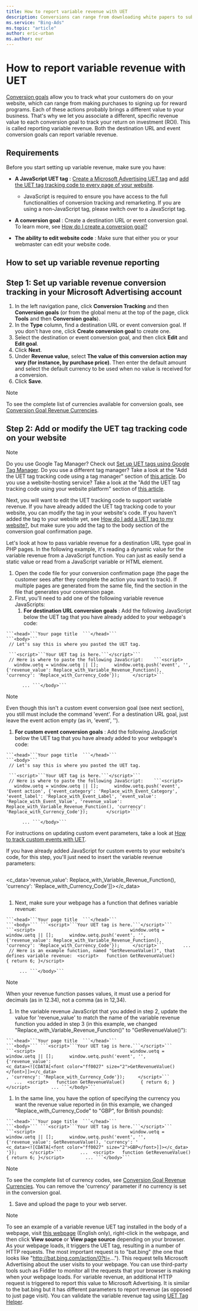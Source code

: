 ```yaml
---
title: How to report variable revenue with UET
description: Conversions can range from downloading white papers to submitting contact forms and making purchases. Very often these conversions have a revenue value associated with them that you can use to track the Return on ad spend (ROAS) on Microsoft Advertising. UET allows you to report revenue for this purpose.
ms.service: "Bing-Ads"
ms.topic: "article"
author: eric-urban
ms.author: eur
---
```


# How to report variable revenue with UET

[Conversion goals](./hlp_BA_CONC_UETv2CTGoalType.md) allow you to track what your customers do on your website, which can range from making purchases to signing up for reward programs. Each of these actions probably brings a different value to your business. That's why we let you associate a different, specific revenue value to each conversion goal to track your return on investment (ROI). This is called reporting variable revenue. Both the destination URL and event conversion goals can report variable revenue.

## Requirements

Before you start setting up variable revenue, make sure you have:

- **A JavaScript UET tag** : [Create a Microsoft Advertising UET tag](./hlp_BA_PROC_UETv2CreateTag.md) and [add the UET tag tracking code to every page of your website](./hlp_BA_PROC_UETv2AddTag.md).
   - JavaScript is required to ensure you have access to the full functionalities of conversion tracking and remarketing.  If you are using a non-JavaScript tag, please switch over to a JavaScript tag.

- **A conversion goal** : Create a destination URL or event conversion goal. To learn more, see [How do I create a conversion goal?](./hlp_BA_PROC_UETv2CreateGoal.md)
- **The ability to edit website code** : Make sure that either you or your webmaster can edit your website code.

## How to set up variable revenue reporting

## Step 1: Set up variable revenue conversion tracking in your Microsoft Advertising account
1. In the left navigation pane, click **Conversion Tracking** and then **Conversion goals** (or from the global menu at the top of the page, click **Tools** and then **Conversion goals**).
1. In the **Type** column, find a destination URL or event conversion goal. If you don't have one, click **Create conversion goal** to create one.
1. Select the destination or event conversion goal, and then click **Edit** and **Edit goal**.
1. Click **Next**.
1. Under **Revenue value**, select **The value of this conversion action may vary (for instance, by purchase price)**. Then enter the default amount and select the default currency to be used when no value is received for a conversion.
1. Click **Save**.

> [!NOTE]
> To see the complete list of currencies available for conversion goals, see [Conversion Goal Revenue Currencies](https://go.microsoft.com/fwlink?LinkId=834524).

## Step 2: Add or modify the UET tag tracking code on your website
> [!NOTE]
> Do you use Google Tag Manager? Check out [Set up UET tags using Google Tag Manager](./hlp_BA_PROC_UET_TMS_GTM.md).
> Do you use a different tag manager? Take a look at the "Add the UET tag tracking code using a tag manager" section of [this article](./hlp_BA_PROC_UETv2AddTag.md).
> Do you use a website-hosting service? Take a look at the "Add the UET tag tracking code using your website platform" section of [this article](./hlp_BA_PROC_UETv2AddTag.md).

Next, you will want to edit the UET tracking code to support variable revenue. If you have already added the UET tag tracking code to your website, you can modify the tag in your website's code. If you haven't added the tag to your website yet, see [How do I add a UET tag to my website?](./hlp_BA_PROC_UETv2AddTag.md), but make sure you add the tag to the body section of the conversion goal confirmation page.

Let's look at how to pass variable revenue for a destination URL type goal in PHP pages. In the following example, it's reading a dynamic value for the variable revenue from a JavaScript function. You can just as easily send a static value or read from a JavaScript variable or HTML element.

1. Open the code file for your conversion confirmation page (the page the customer sees after they complete the action you want to track). If multiple pages are generated from the same file, find the section in the file that generates your conversion page.
1. First, you'll need to add one of the following variable revenue JavaScripts:
   1. **For destination URL conversion goals** : Add the following JavaScript below the UET tag that you have already added to your webpage's code:
```
```<head>```Your page title  ```</head>```	  					```<body>``` 
 // Let's say this is where you pasted the UET tag.

 ```<script>```Your UET tag is here.```</script>```   
 // Here is where to paste the following JavaScript:   	```<script>   								   window.uetq = window.uetq || [];      window.uetq.push('event', '', {'revenue_value': Replace_with_Variable_Revenue_Function(), 'currency': 'Replace_with_Currency_Code'});     </script>```

      ... ```</body>```
```

> [!NOTE]
> Even though this isn't a custom event conversion goal (see next section), you still must include the command 'event'. For a destination URL goal, just leave the event action empty (as in, 'event', '').

   1. **For custom event conversion goals** : Add the following JavaScript below the UET tag that you have already added to your webpage's code:
```
```<head>```Your page title  ```</head>```	  					```<body>``` 
 // Let's say this is where you pasted the UET tag.

 ```<script>```Your UET tag is here.```</script>```   
 // Here is where to paste the following JavaScript:   	```<script>   								   window.uetq = window.uetq || [];      window.uetq.push('event', 'Event action', {'event_category': 'Replace_with_Event_Category', 'event_label': 'Replace_with_Event_Label', 'event_value': 'Replace_with_Event_Value', 'revenue_value': Replace_with_Variable_Revenue_Function(), 'currency': 'Replace_with_Currency_Code'});       </script>```

      ... ```</body>```
```

For instructions on updating custom event parameters, take a look at [How to track custom events with UET](./hlp_BA_CONC_UETv2CustomEvent.md).

If you have already added JavaScript for custom events to your website's code, for this step, you'll just need to insert the variable revenue parameters:

```
```
<c_data><![CDATA[<font color="ff0027" size="2">'revenue_value': Replace_with_Variable_Revenue_Function(), 'currency': 'Replace_with_Currency_Code'</font>]]></c_data>
```
```

1. Next, make sure your webpage has a function that defines variable revenue:
```
```<head>```Your page title  ```</head>```	  					```<body>``` ```<script>```Your UET tag is here.```</script>```   	```<script>   								   window.uetq = window.uetq || [];      window.uetq.push('event', '', {'revenue_value': Replace_with_Variable_Revenue_Function(), 'currency': 'Replace_with_Currency_Code'});     </script>```       ... 
 // Here is an example function, named "GetRevenueValue()", that defines variable revenue:  <script>   function GetRevenueValue()      { return 6; }</script>

     ... ```</body>```
```

> [!NOTE]
> When your revenue function passes values, it must use a period for decimals (as in 12.34), not a comma (as in 12,34).

1. In the variable revenue JavaScript that you added in step 2, update the value for 'revenue_value' to match the name of the variable revenue function you added in step 3 (in this example, we changed "Replace_with_Variable_Revenue_Function()" to "GetRevenueValue()"):
```
```<head>```Your page title  ```</head>```	  					```<body>``` ```<script>```Your UET tag is here.```</script>```   	```<script>   								   window.uetq = window.uetq || [];      window.uetq.push('event', '', {'revenue_value':
<c_data><![CDATA[<font color="ff0027" size="2">GetRevenueValue()</font>]]></c_data>
, 'currency': 'Replace_with_Currency_Code'});     </script>```       ...  <script>   function GetRevenueValue()      { return 6; }</script>        ... ```</body>```
```

1. In the same line, you have the option of specifying the currency you want the revenue value reported in (in this example, we changed "Replace_with_Currency_Code" to "GBP", for British pounds):
```
```<head>```Your page title  ```</head>```	  					```<body>``` ```<script>```Your UET tag is here.```</script>```   	```<script>   								   window.uetq = window.uetq || [];      window.uetq.push('event', '', {'revenue_value': GetRevenueValue(), 'currency': '
<c_data><![CDATA[<font color="ff0027" size="2">GBP</font>]]></c_data>
'});     </script>```       ...  <script>   function GetRevenueValue()      { return 6; }</script>        ... ```</body>```
```

> [!NOTE]
> To see the complete list of currency codes, see [Conversion Goal Revenue Currencies](https://go.microsoft.com/fwlink?LinkId=834524). You can remove the 'currency' parameter if no currency is set in the conversion goal.

1. Save and upload the page to your web server.

> [!NOTE]
> To see an example of a variable revenue UET tag installed in the body of a webpage, visit [this webpage](https://go.microsoft.com/fwlink?LinkId=2010572 ) (English only), right-click in the webpage, and then click **View source** or **View page source** depending on your browser.
> As your webpage loads, it triggers the UET tag, resulting in a number of HTTP requests. The most important request is to "bat.bing" (the one that looks like "http://bat.bing.com/action/0?ti=..."). This request tells Microsoft Advertising  about the user visits to your webpage. You can use third-party tools such as Fiddler to monitor all the requests that your browser is making when your webpage loads.
> For variable revenue, an additional HTTP request is triggered to report this value to Microsoft Advertising. It is similar to the bat.bing but it has different parameters to report revenue (as opposed to just page visit).
> You can validate the variable revenue tag using [UET Tag Helper](./hlp_BA_CONC_UET_TagHelper.md).



